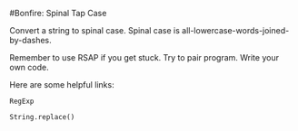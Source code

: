 #Bonfire: Spinal Tap Case

Convert a string to spinal case. Spinal case is all-lowercase-words-joined-by-dashes.

Remember to use RSAP if you get stuck. Try to pair program. Write your own code.

Here are some helpful links:

    RegExp

    String.replace()